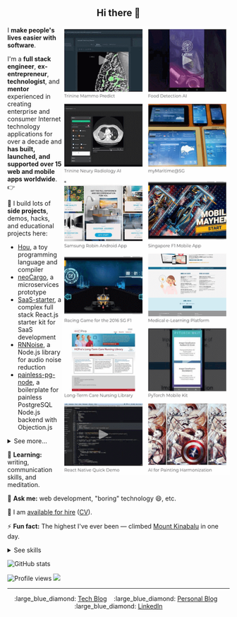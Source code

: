 <h2 align="center">Hi there 👋</h2>

<a href="https://www.visualcv.com/cedricchee/#portfolio" target="_blank">
<img 
    src="media/portfolio.png"
    alt="My portfolio"
    align="right"
    width="380px" />
</a>

I **make people's lives easier with software**.

I'm a **full stack engineer**, **ex-entrepreneur**, **technologist**, and **mentor** experienced in creating enterprise and consumer Internet technology applications for over a decade and **has built, launched, and supported over 15 web and mobile apps worldwide**. 👉

🔭 I build lots of **side projects**, demos, hacks, and educational projects here:
- [Hou](https://github.com/cedrickchee/hou), a toy programming language and compiler
- [neoCargo](https://github.com/cedrickchee/neoCargo), a microservices prototype
- [SaaS-starter](https://github.com/cedrickchee/saas-starter), a complex full stack React.js starter kit for SaaS development
- [RNNoise](https://github.com/cedrickchee/rnnoise-nodejs), a Node.js library for audio noise reduction
- [painless-pg-node](https://github.com/cedrickchee/painless-pg-node), a boilerplate for painless PostgreSQL Node.js backend with Objection.js

<details>

<summary>See more...</summary>

- [e-Mart](https://github.com/cedrickchee/e-mart), a full stack React online mart app
- [tdd-node-pg-knex](https://github.com/cedrickchee/tdd-node-pg-knex), TDD with Node.js and SQL
- [awesome-bert-nlp](https://github.com/cedrickchee/awesome-bert-nlp), a curated list of NLP resources
- [YDKGo](https://ydkgo.netlify.app/), a book I wrote on advanced Go programming
- [MinTorrent](https://github.com/cedrickchee/min-torrent), a minimalistic, zero dependency torrent client, written in Go
- [Knowledge](https://github.com/cedrickchee/knowledge), my second "brain", digital garden, wiki
- [experiments](https://github.com/cedrickchee/experiments), a collection of code snippets
- [data-science-notebooks](https://github.com/cedrickchee/data-science-notebooks), a Data Science Python notebooks
- [capsule-net-pytorch](https://github.com/cedrickchee/capsule-net-pytorch), a Capsule Network for PyTorch
- [pytorch-mobile-kit](https://github.com/cedrickchee/pytorch-mobile-kit), a PyTorch Mobile starter kit
</details>

🌱 **Learning:** writing, communication skills, and meditation.

💬 **Ask me:** web development, "boring" technology :smile:, etc.

💼 I am [available for hire](https://cedricchee.com/2020/04/21/hire-cedric-chee/) ([CV](https://www.visualcv.com/cedricchee)).

⚡ **Fun fact:** The highest I've ever been — climbed [Mount Kinabalu](https://en.wikipedia.org/wiki/Mount_Kinabalu) in one day.

<details>

<summary>See skills</summary>

- Frontend: JavaScript, ES6, TypeScript, React, Jest, Webpack
- Backend: Node.js, Go, Express, SQL, MongoDB, Redis, container, Kafka, Elasticsearch
- Cloud computing: AWS, Google Cloud
- CI/CD: CircleCI
</details>

<img 
    src="https://github-readme-stats.vercel.app/api?username=cedrickchee&show_icons=true"
    alt="GitHub stats"
    width="400px"
    height="160px" />

![Profile views](https://gpvc.arturio.dev/cedrickchee)
<a href="https://twitter.com/intent/follow?screen_name=cedric_chee&tw_p=followbutton"><img src="https://img.shields.io/twitter/follow/cedric_chee?label=follow%20me&style=social"></a>

---

<p align="center">
  :large_blue_diamond:&nbsp;<a href="https://gist.github.com/cedrickchee">Tech Blog</a>&nbsp;&nbsp;&nbsp;
  :large_blue_diamond:&nbsp;<a href="https://cedricchee.com/blog">Personal Blog</a>&nbsp;&nbsp;&nbsp;
  :large_blue_diamond:&nbsp;<a href="https://www.linkedin.com/in/cedricchee/">LinkedIn</a>
</p>
